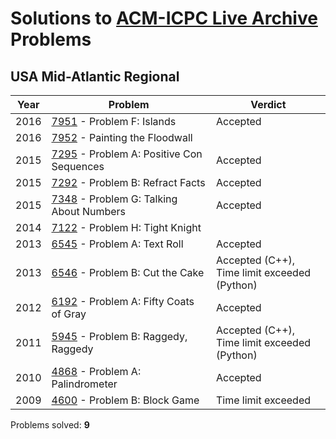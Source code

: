 # Solutions to [ACM-ICPC Live Archive](https://icpcarchive.ecs.baylor.edu) Problems

## USA Mid-Atlantic Regional
| Year | Problem                                  | Verdict                                  |
| ---- | ---------------------------------------- | ---------------------------------------- |
| 2016 | [7951](https://github.com/kantuni/ACM-ICPC/tree/master/7951) - Problem F: Islands | Accepted                                 |
| 2016 | [7952](https://github.com/kantuni/ACM-ICPC/tree/master/7952) - Painting the Floodwall |                                          |
| 2015 | [7295](https://github.com/kantuni/ACM-ICPC/tree/master/7295) - Problem A: Positive Con Sequences | Accepted                                 |
| 2015 | [7292](https://github.com/kantuni/ACM-ICPC/tree/master/7292) - Problem B: Refract Facts | Accepted                                 |
| 2015 | [7348](https://github.com/kantuni/ACM-ICPC/tree/master/7348) - Problem G: Talking About Numbers | Accepted                                 |
| 2014 | [7122](https://github.com/kantuni/ACM-ICPC/tree/master/7122) - Problem H: Tight Knight |                                          |
| 2013 | [6545](https://github.com/kantuni/ACM-ICPC/tree/master/6545) - Problem A: Text Roll | Accepted                                 |
| 2013 | [6546](https://github.com/kantuni/ACM-ICPC/tree/master/6546) - Problem B: Cut the Cake | Accepted (C++), <br />Time limit exceeded (Python) |
| 2012 | [6192](https://github.com/kantuni/ACM-ICPC/tree/master/6192) - Problem A: Fifty Coats of Gray | Accepted                                 |
| 2011 | [5945](https://github.com/kantuni/ACM-ICPC/tree/master/5945) - Problem B: Raggedy, Raggedy | Accepted (C++), <br />Time limit exceeded (Python) |
| 2010 | [4868](https://github.com/kantuni/ACM-ICPC/tree/master/4868) - Problem A: Palindrometer | Accepted                                 |
| 2009 | [4600](https://github.com/kantuni/ACM-ICPC/tree/master/4600) - Problem B: Block Game | Time limit exceeded                             |

Problems solved: **9**
